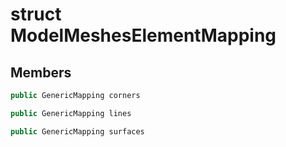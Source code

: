 # struct ModelMeshesElementMapping


## Members

```cpp
public GenericMapping corners
```

```cpp
public GenericMapping lines
```

```cpp
public GenericMapping surfaces
```



